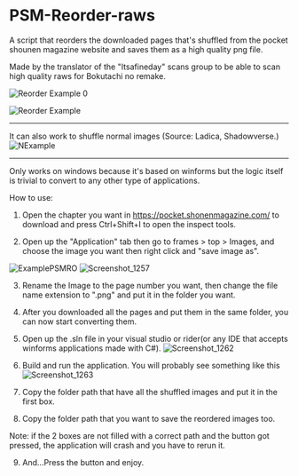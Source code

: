 # PSM-Reorder-raws
A script that reorders the downloaded pages that's shuffled from the pocket shounen magazine website and saves them as a high quality png file.

Made by the translator of the "Itsafineday" scans group to be able to scan high quality raws for Bokutachi no remake.

![Reorder Example 0](https://user-images.githubusercontent.com/32362046/119033532-fd9bd700-b9b5-11eb-86bd-3c79e89567c7.png)

![Reorder Example](https://user-images.githubusercontent.com/32362046/119033582-0d1b2000-b9b6-11eb-8cf6-e302f3a39121.png)

------------------------------
It can also work to shuffle normal images (Source: Ladica, Shadowverse.)
![NExample](https://user-images.githubusercontent.com/32362046/119096137-df68c200-ba1b-11eb-8e8b-c00b3a9fde4b.png)

------------------------------

Only works on windows because it's based on winforms but the logic itself is trivial to convert to any other type of applications.

How to use:

1) Open the chapter you want in https://pocket.shonenmagazine.com/ to download and press Ctrl+Shift+I to open the inspect tools.

2) Open up the "Application" tab then go to frames > top > Images, and choose the image you want then right click and "save image as".

![ExamplePSMRO](https://user-images.githubusercontent.com/32362046/119030943-31293200-b9b3-11eb-95de-6972c2ddf8d0.jpg)
![Screenshot_1257](https://user-images.githubusercontent.com/32362046/119030502-a3e5dd80-b9b2-11eb-8fce-d5cd6d30f2b4.png)

3) Rename the Image to the page number you want, then change the file name extension to ".png" and put it in the folder you want.

4) After you downloaded all the pages and put them in the same folder, you can now start converting them.

5) Open up the .sln file in your visual studio or rider(or any IDE that accepts winforms applications made with C#). 
![Screenshot_1262](https://user-images.githubusercontent.com/32362046/119032518-ee685980-b9b4-11eb-9fe9-9d8f535e220d.png)

6) Build and run the application. You will probably see something like this
![Screenshot_1263](https://user-images.githubusercontent.com/32362046/119032943-5b7bef00-b9b5-11eb-895d-8c72fccab416.png)

7) Copy the folder path that have all the shuffled images and put it in the first box.

8) Copy the folder path that you want to save the reordered images too. 

Note: if the 2 boxes are not filled with a correct path and the button got pressed, the application will crash and you have to rerun it.

9) And...Press the button and enjoy. 
